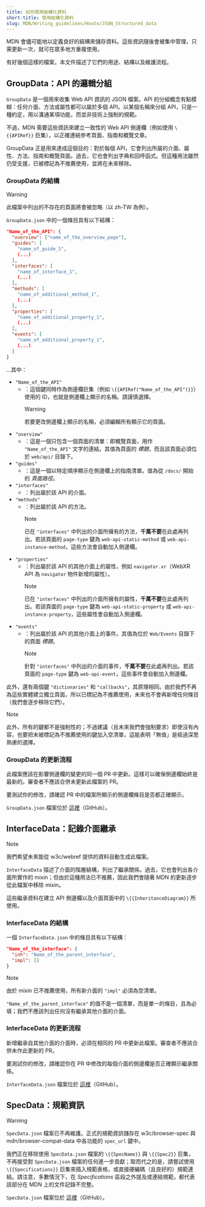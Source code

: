 ```yaml
---
title: 如何使用結構化資料
short-title: 使用結構化資料
slug: MDN/Writing_guidelines/Howto/JSON_Structured_data
---
```


MDN 會儘可能地以定義良好的結構來儲存資料。這些資訊隨後會被集中管理，只需更新一次，就可在眾多地方重複使用。

有好幾個這樣的檔案，本文件描述了它們的用途、結構以及維護流程。

## GroupData：API 的邏輯分組

`GroupData` 是一個用來收集 Web API 資訊的 JSON 檔案。API 的分組概念有點模糊：任何介面、方法或屬性都可以屬於多個 API。以某個名稱來分組 API，只是一種約定，用以溝通某項功能，而並非技術上強制的規範。

不過，MDN 需要這些資訊來建立一致性的 Web API 側邊欄（例如使用 `\{{APIRef}}` 巨集），以正確連結參考頁面、指南和概覽文章。

GroupData 正是用來達成這個目的：對於每個 API，它會列出所屬的介面、屬性、方法、指南和概覽頁面。過去，它也會列出字典和回呼函式。但這種用法雖然仍受支援，已被標記為不推薦使用，並將在未來移除。

### GroupData 的結構

> [!WARNING]
> 此檔案中列出的不存在的頁面將會被忽略（以 zh-TW 為例）。

`GroupData.json` 中的一個條目具有以下結構：

```json
"Name_of_the_API": {
  "overview": ["name_of_the_overview_page"],
  "guides": [
    "name_of_guide_1",
    (...)
  ],
  "interfaces": [
    "name_of_interface_1",
    (...)
  ],
  "methods": [
    "name_of_additional_method_1",
    (...)
  ],
  "properties": [
    "name_of_additional_property_1",
    (...)
  ],
  "events": [
    "name_of_additional_property_1",
    (...)
  ]
}
```

...其中：

- `"Name_of_the_API"`
  - ：這個鍵同時作為側邊欄巨集（例如 `\{{APIRef("Name_of_the_API")}}`）使用的 ID，也就是側邊欄上顯示的名稱。請謹慎選擇。
    > [!WARNING]
    > 若要更改側邊欄上顯示的名稱，必須編輯所有顯示它的頁面。
- `"overview"`
  - ：這是一個只包含一個頁面的清單：即概覽頁面，用作 `"Name_of_the_API"` 文字的連結。其值為頁面的 _標題_，而且該頁面必須位於 `web/api/` 目錄下。
- `"guides"`
  - ：這是一個以特定順序顯示在側邊欄上的指南清單。值為從 `/docs/` 開始的 _頁面路徑_。
- `"interfaces"`
  - ：列出屬於該 API 的介面。
- `"methods"`
  - ：列出屬於該 API 的方法。
    > [!NOTE]
    > 已在 `"interfaces"` 中列出的介面所擁有的方法，**千萬不要**在此處再列出。若該頁面的 `page-type` 鍵為 `web-api-static-method` 或 `web-api-instance-method`，這些方法會自動加入側邊欄。
- `"properties"`
  - ：列出屬於該 API 的其他介面上的屬性，例如 `navigator.xr`（WebXR API 為 `navigator` 物件新增的屬性）。
    > [!NOTE]
    > 已在 `"interfaces"` 中列出的介面所擁有的屬性，**千萬不要**在此處再列出。若該頁面的 `page-type` 鍵為 `web-api-static-property` 或 `web-api-instance-property`，這些屬性會自動加入側邊欄。
- `"events"`
  - ：列出屬於該 API 的其他介面上的事件。其值為位於 `Web/Events` 目錄下的頁面 _標題_。
    > [!NOTE]
    > 針對 `"interfaces"` 中列出的介面的事件，**千萬不要**在此處再列出。若該頁面的 `page-type` 鍵為 `web-api-event`，這些事件會自動加入側邊欄。

此外，還有兩個鍵 `"dictionaries"` 和 `"callbacks"`，其原理相同。由於我們不再為這些實體建立獨立頁面，所以已標記為不推薦使用，未來也不會再新增任何條目（我們會逐步移除它們）。

> [!NOTE]
> 此外，所有的鍵都不是強制性的；不過建議（且未來我們會強制要求）即使沒有內容，也要把未被標記為不推薦使用的鍵加入空清單，這能表明「無值」是經過深思熟慮的選擇。

### GroupData 的更新流程

此檔案應該在影響側邊欄的變更的同一個 PR 中更新。這樣可以確保側邊欄始終是最新的。審查者不應該合併未更新此檔案的 PR。

要測試你的修改，請確認 PR 中的檔案所顯示的側邊欄條目是否都正確顯示。

`GroupData.json` 檔案位於 [這裡](https://github.com/mdn/content/blob/main/files/jsondata/GroupData.json)（GitHub）。

## InterfaceData：記錄介面繼承

> [!NOTE]
> 我們希望未來能從 w3c/webref 提供的資料自動生成此檔案。

`InterfaceData` 描述了介面的階層結構，列出了繼承關係。過去，它也會列出各介面所實作的 mixin；但由於這種用法已不推薦，因此我們會隨著 MDN 的更新逐步從此檔案中移除 mixin。

這些繼承資料在建立 API 側邊欄以及介面頁面中的 `\{{InheritanceDiagram}}` 所使用。

### InterfaceData 的結構

一個 `InterfaceData.json` 中的條目具有以下結構：

```json
"Name_of_the_interface": {
  "inh": "Name_of_the_parent_interface",
  "impl": []
}
```

> [!NOTE]
> 由於 mixin 已不推薦使用，所有新介面的 `"impl"` 必須為空清單。

`"Name_of_the_parent_interface"` 的值不是一個清單，而是單一的條目，且為必填；我們不應該列出任何沒有繼承其他介面的介面。

### InterfaceData 的更新流程

新增繼承自其他介面的介面時，必須在相同的 PR 中更新此檔案。審查者不應該合併未作此更新的 PR。

要測試你的修改，請確認你在 PR 中修改的每個介面的側邊欄是否正確顯示繼承關係。

`InterfaceData.json` 檔案位於 [這裡](https://github.com/mdn/content/blob/main/files/jsondata/InterfaceData.json)（GitHub）。

## SpecData：規範資訊

> [!WARNING]
> `SpecData.json` 檔案已不再維護。正式的規範資訊儲存在 w3c/browser-spec 與 mdn/browser-compat-data 中各功能的 `spec_url` 鍵中。

我們正在移除使用 `SpecData.json` 檔案的 `\{{SpecName}}` 與 `\{{Spec2}}` 巨集，不再接受對 `SpecData.json` 檔案的任何進一步貢獻；取而代之的是，請嘗試使用 `\{{Specifications}}` 巨集來插入規範表格，或直接硬編碼（且良好的）規範連結。請注意，多數情況下，在 _Specifications_ 區段之外提及或連結規範，都代表該部分在 MDN 上的文件記錄不完整。

`SpecData.json` 檔案位於 [這裡](https://github.com/mdn/content/blob/main/files/jsondata/SpecData.json)（GitHub）。
```
